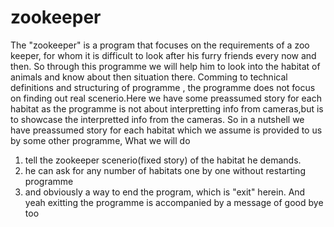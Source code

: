 # zookeeper
The "zookeeper" is a program that focuses on the requirements of a zoo keeper, for whom it is difficult to look after his furry friends every now and then.
So through this programme we will help him to look into the habitat of animals and know about then situation there.
Comming to technical definitions and structuring of programme , the programme does not focus on finding out real scenerio.Here we have some preassumed story
for each habitat as the programme is not about interpretting info from cameras,but is to showcase the interpretted info from the cameras. 
So in a nutshell we have preassumed story for each habitat which we assume is provided to us by some other programme, 
What we will do
1) tell the zookeeper scenerio(fixed story) of the habitat he demands.
2) he can ask for any number of habitats one by one without restarting programme
3) and obviously a way to end the program, which is "exit" herein. And yeah exitting the programme is accompanied by a message of good bye too
